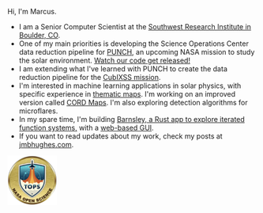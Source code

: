 Hi, I'm Marcus. 

- I am a Senior Computer Scientist at the [Southwest Research Institute in Boulder, CO](https://www.boulder.swri.edu/). 
- One of my main priorities is developing the Science Operations Center data reduction pipeline for [PUNCH](https://punch.space.swri.edu/), an upcoming NASA mission to study the solar environment. [Watch our code get released!](https://github.com/punch-mission)
- I am extending what I've learned with PUNCH to create the data reduction pipeline for the [CubIXSS mission](https://github.com/CubIXSS). 
- I'm interested in machine learning applications in solar physics, with specific experience in [thematic maps](https://www.swsc-journal.org/articles/swsc/pdf/2019/01/swsc180074.pdf). I'm working on an improved version called [CORD Maps](https://github.com/jmbhughes/cordmap). I'm also exploring detection algorithms for microflares. 
- In my spare time, I'm building [Barnsley, a Rust app to explore iterated function systems,](https://github.com/jmbhughes/barnsley) with a [web-based GUI](https://jmbhughes.com/barnsley_gui/).
- If you want to read updates about my work, check my posts at [jmbhughes.com](https://jmbhughes.com). 

<a href="https://www.credly.com/badges/4d400179-8866-470d-b69a-867c92a71e53/public_url"><img src='nasa-open-science.png' width='100'></a>
